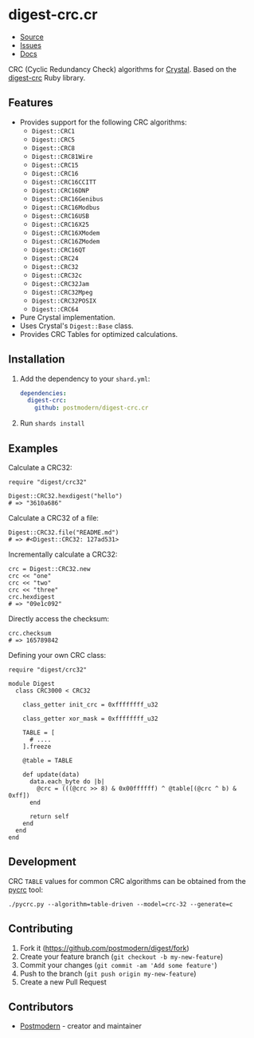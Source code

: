 # digest-crc.cr

* [Source](https://github.com/postmodern/digest-crc.cr)
* [Issues](https://github.com/postmodern/digest-crc.cr/issues)
* [Docs](https://postmodern.github.io/docs/digest-crc.cr/index.html)

CRC (Cyclic Redundancy Check) algorithms for [Crystal][crystal]. Based on the
[digest-crc] Ruby library.

## Features

* Provides support for the following CRC algorithms:
  * `Digest::CRC1`
  * `Digest::CRC5`
  * `Digest::CRC8`
  * `Digest::CRC81Wire`
  * `Digest::CRC15`
  * `Digest::CRC16`
  * `Digest::CRC16CCITT`
  * `Digest::CRC16DNP`
  * `Digest::CRC16Genibus`
  * `Digest::CRC16Modbus`
  * `Digest::CRC16USB`
  * `Digest::CRC16X25`
  * `Digest::CRC16XModem`
  * `Digest::CRC16ZModem`
  * `Digest::CRC16QT`
  * `Digest::CRC24`
  * `Digest::CRC32`
  * `Digest::CRC32c`
  * `Digest::CRC32Jam`
  * `Digest::CRC32Mpeg`
  * `Digest::CRC32POSIX`
  * `Digest::CRC64`
* Pure Crystal implementation.
* Uses Crystal's `Digest::Base` class.
* Provides CRC Tables for optimized calculations.

## Installation

1. Add the dependency to your `shard.yml`:

   ```yaml
   dependencies:
     digest-crc:
       github: postmodern/digest-crc.cr
   ```

2. Run `shards install`

## Examples

Calculate a CRC32:

```crystal
require "digest/crc32"

Digest::CRC32.hexdigest("hello")
# => "3610a686"
```

Calculate a CRC32 of a file:

```crystal
Digest::CRC32.file("README.md")
# => #<Digest::CRC32: 127ad531>
```

Incrementally calculate a CRC32:

```crystal
crc = Digest::CRC32.new
crc << "one"
crc << "two"
crc << "three"
crc.hexdigest
# => "09e1c092"
```

Directly access the checksum:

```crystal
crc.checksum
# => 165789842
```

Defining your own CRC class:

```crystal
require "digest/crc32"

module Digest
  class CRC3000 < CRC32

    class_getter init_crc = 0xffffffff_u32

    class_getter xor_mask = 0xffffffff_u32

    TABLE = [
      # ....
    ].freeze

    @table = TABLE

    def update(data)
      data.each_byte do |b|
        @crc = (((@crc >> 8) & 0x00ffffff) ^ @table[(@crc ^ b) & 0xff])
      end

      return self
    end
  end
end
```

## Development

CRC `TABLE` values for common CRC algorithms can be obtained from the [pycrc]
tool:

    ./pycrc.py --algorithm=table-driven --model=crc-32 --generate=c

## Contributing

1. Fork it (<https://github.com/postmodern/digest/fork>)
2. Create your feature branch (`git checkout -b my-new-feature`)
3. Commit your changes (`git commit -am 'Add some feature'`)
4. Push to the branch (`git push origin my-new-feature`)
5. Create a new Pull Request

## Contributors

- [Postmodern](https://github.com/postmodern) - creator and maintainer

[crystal]: https://www.crystal-lang.org/
[digest-crc]: https://github.com/postmodern/digest-crc
[pycrc]: http://www.tty1.net/pycrc/
